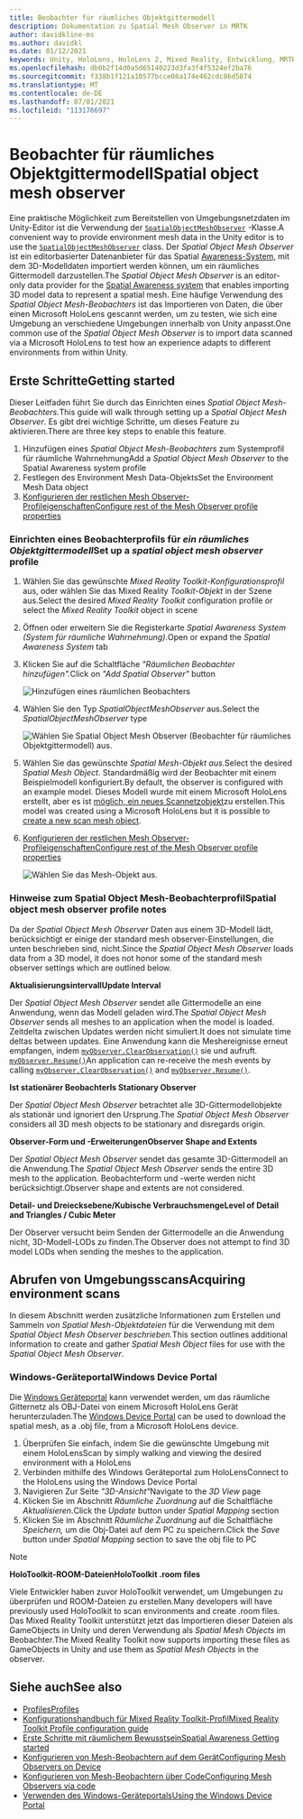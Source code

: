 ```yaml
---
title: Beobachter für räumliches Objektgittermodell
description: Dokumentation zu Spatial Mesh Observer in MRTK
author: davidkline-ms
ms.author: davidkl
ms.date: 01/12/2021
keywords: Unity, HoloLens, HoloLens 2, Mixed Reality, Entwicklung, MRTK,
ms.openlocfilehash: db0b2f14d0a5d65140223d3fa3f4f5324ef2ba76
ms.sourcegitcommit: f338b1f121a10577bcce08a174e462cdc86d5874
ms.translationtype: MT
ms.contentlocale: de-DE
ms.lasthandoff: 07/01/2021
ms.locfileid: "113176697"
---
```

# <a name="spatial-object-mesh-observer"></a><span data-ttu-id="cc2da-104">Beobachter für räumliches Objektgittermodell</span><span class="sxs-lookup"><span data-stu-id="cc2da-104">Spatial object mesh observer</span></span>

<span data-ttu-id="cc2da-105">Eine praktische Möglichkeit zum Bereitstellen von Umgebungsnetzdaten im Unity-Editor ist die Verwendung der [`SpatialObjectMeshObserver`](xref:Microsoft.MixedReality.Toolkit.SpatialObjectMeshObserver.SpatialObjectMeshObserver) -Klasse.</span><span class="sxs-lookup"><span data-stu-id="cc2da-105">A convenient way to provide environment mesh data in the Unity editor is to use the [`SpatialObjectMeshObserver`](xref:Microsoft.MixedReality.Toolkit.SpatialObjectMeshObserver.SpatialObjectMeshObserver) class.</span></span> <span data-ttu-id="cc2da-106">Der *Spatial Object Mesh Observer* ist ein editorbasierter Datenanbieter für das Spatial [Awareness-System,](spatial-awareness-getting-started.md) mit dem 3D-Modelldaten importiert werden können, um ein räumliches Gittermodell darzustellen.</span><span class="sxs-lookup"><span data-stu-id="cc2da-106">The *Spatial Object Mesh Observer* is an editor-only data provider for the [Spatial Awareness system](spatial-awareness-getting-started.md) that enables importing 3D model data to represent a spatial mesh.</span></span> <span data-ttu-id="cc2da-107">Eine häufige Verwendung des *Spatial Object Mesh-Beobachters* ist das Importieren von Daten, die über einen Microsoft HoloLens gescannt werden, um zu testen, wie sich eine Umgebung an verschiedene Umgebungen innerhalb von Unity anpasst.</span><span class="sxs-lookup"><span data-stu-id="cc2da-107">One common use of the *Spatial Object Mesh Observer* is to import data scanned via a Microsoft HoloLens to test how an experience adapts to different environments from within Unity.</span></span>

## <a name="getting-started"></a><span data-ttu-id="cc2da-108">Erste Schritte</span><span class="sxs-lookup"><span data-stu-id="cc2da-108">Getting started</span></span>

<span data-ttu-id="cc2da-109">Dieser Leitfaden führt Sie durch das Einrichten eines *Spatial Object Mesh-Beobachters.*</span><span class="sxs-lookup"><span data-stu-id="cc2da-109">This guide will walk through setting up a *Spatial Object Mesh Observer*.</span></span> <span data-ttu-id="cc2da-110">Es gibt drei wichtige Schritte, um dieses Feature zu aktivieren.</span><span class="sxs-lookup"><span data-stu-id="cc2da-110">There are three key steps to enable this feature.</span></span>

1. <span data-ttu-id="cc2da-111">Hinzufügen eines *Spatial Object Mesh-Beobachters* zum Systemprofil für räumliche Wahrnehmung</span><span class="sxs-lookup"><span data-stu-id="cc2da-111">Add a *Spatial Object Mesh Observer* to the Spatial Awareness system profile</span></span>
1. <span data-ttu-id="cc2da-112">Festlegen des Environment Mesh Data-Objekts</span><span class="sxs-lookup"><span data-stu-id="cc2da-112">Set the Environment Mesh Data object</span></span>
1. [<span data-ttu-id="cc2da-113">Konfigurieren der restlichen Mesh Observer-Profileigenschaften</span><span class="sxs-lookup"><span data-stu-id="cc2da-113">Configure rest of the Mesh Observer profile properties</span></span>](configuring-spatial-awareness-mesh-observer.md)

### <a name="set-up-a-spatial-object-mesh-observer-profile"></a><span data-ttu-id="cc2da-114">Einrichten eines Beobachterprofils für *ein räumliches Objektgittermodell*</span><span class="sxs-lookup"><span data-stu-id="cc2da-114">Set up a *spatial object mesh observer* profile</span></span>

1. <span data-ttu-id="cc2da-115">Wählen Sie das gewünschte *Mixed Reality Toolkit-Konfigurationsprofil* aus, oder wählen Sie das Mixed Reality *Toolkit-Objekt* in der Szene aus.</span><span class="sxs-lookup"><span data-stu-id="cc2da-115">Select the desired *Mixed Reality Toolkit* configuration profile or select the *Mixed Reality Toolkit* object in scene</span></span>
1. <span data-ttu-id="cc2da-116">Öffnen oder erweitern Sie die Registerkarte *Spatial Awareness System (System für räumliche Wahrnehmung).*</span><span class="sxs-lookup"><span data-stu-id="cc2da-116">Open or expand the *Spatial Awareness System* tab</span></span>
1. <span data-ttu-id="cc2da-117">Klicken Sie auf die Schaltfläche *"Räumlichen Beobachter hinzufügen".*</span><span class="sxs-lookup"><span data-stu-id="cc2da-117">Click on *"Add Spatial Observer"* button</span></span>

    ![Hinzufügen eines räumlichen Beobachters](../images/spatial-awareness/AddObserver.png)

1. <span data-ttu-id="cc2da-119">Wählen Sie den Typ *SpatialObjectMeshObserver* aus.</span><span class="sxs-lookup"><span data-stu-id="cc2da-119">Select the *SpatialObjectMeshObserver* type</span></span>

    ![Wählen Sie Spatial Object Mesh Observer (Beobachter für räumliches Objektgittermodell) aus.](../images/spatial-awareness/SelectObjectObserver.png)

1. <span data-ttu-id="cc2da-121">Wählen Sie das gewünschte *Spatial Mesh-Objekt aus.*</span><span class="sxs-lookup"><span data-stu-id="cc2da-121">Select the desired *Spatial Mesh Object*.</span></span> <span data-ttu-id="cc2da-122">Standardmäßig wird der Beobachter mit einem Beispielmodell konfiguriert.</span><span class="sxs-lookup"><span data-stu-id="cc2da-122">By default, the observer is configured with an example model.</span></span> <span data-ttu-id="cc2da-123">Dieses Modell wurde mit einem Microsoft HoloLens erstellt, aber es ist [möglich, ein neues Scannetzobjekt](#acquiring-environment-scans)zu erstellen.</span><span class="sxs-lookup"><span data-stu-id="cc2da-123">This model was created using a Microsoft HoloLens but it is possible to [create a new scan mesh object](#acquiring-environment-scans).</span></span>
1. [<span data-ttu-id="cc2da-124">Konfigurieren der restlichen Mesh Observer-Profileigenschaften</span><span class="sxs-lookup"><span data-stu-id="cc2da-124">Configure rest of the Mesh Observer profile properties</span></span>](configuring-spatial-awareness-mesh-observer.md)

    ![Wählen Sie das Mesh-Objekt aus.](../images/spatial-awareness/ObjectObserverProfile.png)

### <a name="spatial-object-mesh-observer-profile-notes"></a><span data-ttu-id="cc2da-126">Hinweise zum Spatial Object Mesh-Beobachterprofil</span><span class="sxs-lookup"><span data-stu-id="cc2da-126">Spatial object mesh observer profile notes</span></span>

<span data-ttu-id="cc2da-127">Da der *Spatial Object Mesh Observer* Daten aus einem 3D-Modell lädt, berücksichtigt er einige der standard mesh observer-Einstellungen, die unten beschrieben sind, nicht.</span><span class="sxs-lookup"><span data-stu-id="cc2da-127">Since the *Spatial Object Mesh Observer* loads data from a 3D model, it does not honor some of the standard mesh observer settings which are outlined below.</span></span>

<span data-ttu-id="cc2da-128">**Aktualisierungsintervall**</span><span class="sxs-lookup"><span data-stu-id="cc2da-128">**Update Interval**</span></span>

<span data-ttu-id="cc2da-129">Der  *Spatial Object Mesh Observer* sendet alle Gittermodelle an eine Anwendung, wenn das Modell geladen wird.</span><span class="sxs-lookup"><span data-stu-id="cc2da-129">The  *Spatial Object Mesh Observer* sends all meshes to an application when the model is loaded.</span></span> <span data-ttu-id="cc2da-130">Zeitdelta zwischen Updates werden nicht simuliert.</span><span class="sxs-lookup"><span data-stu-id="cc2da-130">It does not simulate time deltas between updates.</span></span> <span data-ttu-id="cc2da-131">Eine Anwendung kann die Meshereignisse erneut empfangen, indem [`myObserver.ClearObservation()`](xref:Microsoft.MixedReality.Toolkit.SpatialAwareness.IMixedRealitySpatialAwarenessObserver.ClearObservations) sie und aufruft. [`myObserver.Resume()`](xref:Microsoft.MixedReality.Toolkit.SpatialAwareness.IMixedRealitySpatialAwarenessObserver.Resume)</span><span class="sxs-lookup"><span data-stu-id="cc2da-131">An application can re-receive the mesh events by calling [`myObserver.ClearObservation()`](xref:Microsoft.MixedReality.Toolkit.SpatialAwareness.IMixedRealitySpatialAwarenessObserver.ClearObservations) and [`myObserver.Resume()`](xref:Microsoft.MixedReality.Toolkit.SpatialAwareness.IMixedRealitySpatialAwarenessObserver.Resume).</span></span>

<span data-ttu-id="cc2da-132">**Ist stationärer Beobachter**</span><span class="sxs-lookup"><span data-stu-id="cc2da-132">**Is Stationary Observer**</span></span>

<span data-ttu-id="cc2da-133">Der *Spatial Object Mesh Observer* betrachtet alle 3D-Gittermodellobjekte als stationär und ignoriert den Ursprung.</span><span class="sxs-lookup"><span data-stu-id="cc2da-133">The *Spatial Object Mesh Observer* considers all 3D mesh objects to be stationary and disregards origin.</span></span>

<span data-ttu-id="cc2da-134">**Observer-Form und -Erweiterungen**</span><span class="sxs-lookup"><span data-stu-id="cc2da-134">**Observer Shape and Extents**</span></span>

<span data-ttu-id="cc2da-135">Der  *Spatial Object Mesh Observer* sendet das gesamte 3D-Gittermodell an die Anwendung.</span><span class="sxs-lookup"><span data-stu-id="cc2da-135">The  *Spatial Object Mesh Observer* sends the entire 3D mesh to the application.</span></span> <span data-ttu-id="cc2da-136">Beobachterform und -werte werden nicht berücksichtigt.</span><span class="sxs-lookup"><span data-stu-id="cc2da-136">Observer shape and extents are not considered.</span></span>

<span data-ttu-id="cc2da-137">**Detail- und Dreiecksebene/Kubische Verbrauchsmenge**</span><span class="sxs-lookup"><span data-stu-id="cc2da-137">**Level of Detail and Triangles / Cubic Meter**</span></span>

<span data-ttu-id="cc2da-138">Der Observer versucht beim Senden der Gittermodelle an die Anwendung nicht, 3D-Modell-LODs zu finden.</span><span class="sxs-lookup"><span data-stu-id="cc2da-138">The Observer does not attempt to find 3D model LODs when sending the meshes to the application.</span></span>

## <a name="acquiring-environment-scans"></a><span data-ttu-id="cc2da-139">Abrufen von Umgebungsscans</span><span class="sxs-lookup"><span data-stu-id="cc2da-139">Acquiring environment scans</span></span>

<span data-ttu-id="cc2da-140">In diesem Abschnitt werden zusätzliche Informationen zum Erstellen und Sammeln *von Spatial Mesh-Objektdateien* für die Verwendung mit dem *Spatial Object Mesh Observer beschrieben.*</span><span class="sxs-lookup"><span data-stu-id="cc2da-140">This section outlines additional information to create and gather *Spatial Mesh Object* files for use with the *Spatial Object Mesh Observer*.</span></span>

### <a name="windows-device-portal"></a><span data-ttu-id="cc2da-141">Windows-Geräteportal</span><span class="sxs-lookup"><span data-stu-id="cc2da-141">Windows Device Portal</span></span>

<span data-ttu-id="cc2da-142">Die [Windows Geräteportal](/windows/mixed-reality/using-the-windows-device-portal) kann verwendet werden, um das räumliche Gitternetz als OBJ-Datei von einem Microsoft HoloLens Gerät herunterzuladen.</span><span class="sxs-lookup"><span data-stu-id="cc2da-142">The [Windows Device Portal](/windows/mixed-reality/using-the-windows-device-portal) can be used to download the spatial mesh, as a .obj file, from a Microsoft HoloLens device.</span></span>

1. <span data-ttu-id="cc2da-143">Überprüfen Sie einfach, indem Sie die gewünschte Umgebung mit einem HoloLens</span><span class="sxs-lookup"><span data-stu-id="cc2da-143">Scan by simply walking and viewing the desired environment with a HoloLens</span></span>
1. <span data-ttu-id="cc2da-144">Verbinden mithilfe des Windows Geräteportal zum HoloLens</span><span class="sxs-lookup"><span data-stu-id="cc2da-144">Connect to the HoloLens using the Windows Device Portal</span></span>
1. <span data-ttu-id="cc2da-145">Navigieren Zur Seite *"3D-Ansicht"*</span><span class="sxs-lookup"><span data-stu-id="cc2da-145">Navigate to the *3D View* page</span></span>
1. <span data-ttu-id="cc2da-146">Klicken Sie im Abschnitt *Räumliche Zuordnung* auf die Schaltfläche *Aktualisieren.*</span><span class="sxs-lookup"><span data-stu-id="cc2da-146">Click the *Update* button under *Spatial Mapping* section</span></span>
1. <span data-ttu-id="cc2da-147">Klicken Sie im Abschnitt *Räumliche Zuordnung* auf die Schaltfläche *Speichern,* um die Obj-Datei auf dem PC zu speichern.</span><span class="sxs-lookup"><span data-stu-id="cc2da-147">Click the *Save* button under *Spatial Mapping* section to save the obj file to PC</span></span>

> [!NOTE]
> <span data-ttu-id="cc2da-148">**HoloToolkit-ROOM-Dateien**</span><span class="sxs-lookup"><span data-stu-id="cc2da-148">**HoloToolkit .room files**</span></span>
>
> <span data-ttu-id="cc2da-149">Viele Entwickler haben zuvor HoloToolkit verwendet, um Umgebungen zu überprüfen und ROOM-Dateien zu erstellen.</span><span class="sxs-lookup"><span data-stu-id="cc2da-149">Many developers will have previously used HoloToolkit to scan environments and create .room files.</span></span> <span data-ttu-id="cc2da-150">Das Mixed Reality Toolkit unterstützt jetzt das Importieren dieser Dateien als GameObjects in Unity und deren Verwendung als *Spatial Mesh Objects* im Beobachter.</span><span class="sxs-lookup"><span data-stu-id="cc2da-150">The Mixed Reality Toolkit now supports importing these files as GameObjects in Unity and use them as *Spatial Mesh Objects* in the observer.</span></span>

## <a name="see-also"></a><span data-ttu-id="cc2da-151">Siehe auch</span><span class="sxs-lookup"><span data-stu-id="cc2da-151">See also</span></span>

- [<span data-ttu-id="cc2da-152">Profiles</span><span class="sxs-lookup"><span data-stu-id="cc2da-152">Profiles</span></span>](../profiles/profiles.md)
- [<span data-ttu-id="cc2da-153">Konfigurationshandbuch für Mixed Reality Toolkit-Profil</span><span class="sxs-lookup"><span data-stu-id="cc2da-153">Mixed Reality Toolkit Profile configuration guide</span></span>](../../configuration/mixed-reality-configuration-guide.md)
- [<span data-ttu-id="cc2da-154">Erste Schritte mit räumlichem Bewusstsein</span><span class="sxs-lookup"><span data-stu-id="cc2da-154">Spatial Awareness Getting started</span></span>](spatial-awareness-getting-started.md)
- [<span data-ttu-id="cc2da-155">Konfigurieren von Mesh-Beobachtern auf dem Gerät</span><span class="sxs-lookup"><span data-stu-id="cc2da-155">Configuring Mesh Observers on Device</span></span>](configuring-spatial-awareness-mesh-observer.md)
- [<span data-ttu-id="cc2da-156">Konfigurieren von Mesh-Beobachtern über Code</span><span class="sxs-lookup"><span data-stu-id="cc2da-156">Configuring Mesh Observers via code</span></span>](usage-guide.md)
- [<span data-ttu-id="cc2da-157">Verwenden des Windows-Geräteportals</span><span class="sxs-lookup"><span data-stu-id="cc2da-157">Using the Windows Device Portal</span></span>](/windows/mixed-reality/using-the-windows-device-portal)
